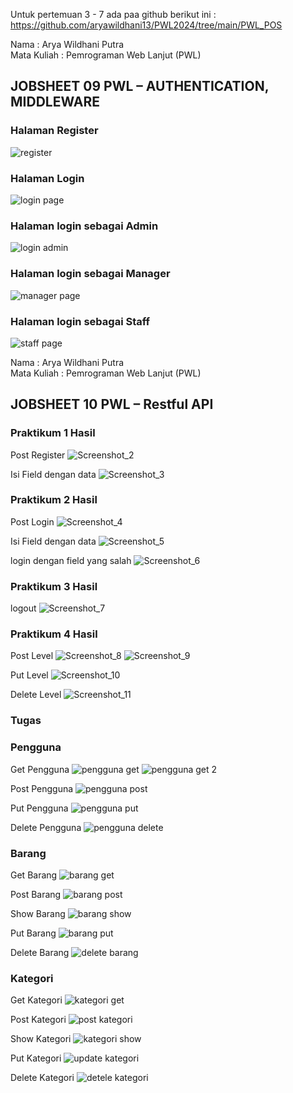 Untuk pertemuan 3 - 7 ada paa github berikut ini : https://github.com/aryawildhani13/PWL2024/tree/main/PWL_POS



Nama : Arya Wildhani Putra <br>
Mata Kuliah : Pemrograman Web Lanjut (PWL) <br>

## JOBSHEET 09 PWL – AUTHENTICATION, MIDDLEWARE

### Halaman Register </br>
![register](https://github.com/aryawildhani13/PWL_2024_New/assets/91382582/f2ba1641-a816-42b4-8b81-721ab44e3ec0)

### Halaman Login </br>
![login page](https://github.com/aryawildhani13/PWL_2024_New/assets/91382582/0e0c5901-b8e3-47ab-bf43-e84c143a24c2)

### Halaman login sebagai Admin </br>
![login admin](https://github.com/aryawildhani13/PWL_2024_New/assets/91382582/5efe4a6d-2e76-46b5-a5c8-5c27be22e503)

### Halaman login sebagai Manager </br>
![manager page](https://github.com/aryawildhani13/PWL_2024_New/assets/91382582/1c077307-155b-48a7-8d9d-18113c1b6b1a)

### Halaman login sebagai Staff
![staff page](https://github.com/aryawildhani13/PWL_2024_New/assets/91382582/5bf8368f-c3f0-45d3-aeea-74fd32d68018)


Nama : Arya Wildhani Putra <br>
Mata Kuliah : Pemrograman Web Lanjut (PWL) <br>

## JOBSHEET 10 PWL – Restful API

### Praktikum 1 Hasil
Post Register
![Screenshot_2](https://github.com/aryawildhani13/PWL_2024_New/assets/91382582/78da0362-cafd-4aa8-8ea9-6e7d7ebe4710)

Isi Field dengan data 
![Screenshot_3](https://github.com/aryawildhani13/PWL_2024_New/assets/91382582/1624ad4b-225e-4ac9-b6cb-4b05d411f6d5)

### Praktikum 2 Hasil
Post Login 
![Screenshot_4](https://github.com/aryawildhani13/PWL_2024_New/assets/91382582/d6941ebe-f526-45cb-87f4-437d7873ed5b)

Isi Field dengan data 
![Screenshot_5](https://github.com/aryawildhani13/PWL_2024_New/assets/91382582/fa2e5977-1602-4fc9-87f6-c0e8b0289162)

login dengan field yang salah
![Screenshot_6](https://github.com/aryawildhani13/PWL_2024_New/assets/91382582/cc457f64-07bc-449e-8456-595ef63d1800)

### Praktikum 3 Hasil
logout 
![Screenshot_7](https://github.com/aryawildhani13/PWL_2024_New/assets/91382582/303b7b32-04a0-4fee-aa41-0be2c2dbe090)

### Praktikum 4 Hasil

Post Level
![Screenshot_8](https://github.com/aryawildhani13/PWL_2024_New/assets/91382582/4ac41587-61fe-4f88-8224-3a83c6cd87a6)
![Screenshot_9](https://github.com/aryawildhani13/PWL_2024_New/assets/91382582/3c6a176b-f562-4f46-b2d3-68a42fe26338)

Put Level 
![Screenshot_10](https://github.com/aryawildhani13/PWL_2024_New/assets/91382582/a0698fc6-3766-4047-b29c-27fb63a38ea6)

Delete Level
![Screenshot_11](https://github.com/aryawildhani13/PWL_2024_New/assets/91382582/bc11ed3b-54cb-4379-abfa-0de7a253e121)

### Tugas 

### Pengguna
Get Pengguna
![pengguna get](https://github.com/aryawildhani13/PWL_2024_New/assets/91382582/7c9f380a-2655-444d-a2da-24481a71500d)
![pengguna get 2](https://github.com/aryawildhani13/PWL_2024_New/assets/91382582/f9f658e2-22a6-4e0d-8868-af2ce3d2a496)

Post Pengguna
![pengguna post](https://github.com/aryawildhani13/PWL_2024_New/assets/91382582/78687465-4993-4613-8237-24c264f352ae)

Put Pengguna
![pengguna put](https://github.com/aryawildhani13/PWL_2024_New/assets/91382582/574cbe10-8fce-466e-9809-34f908c46e30)

Delete Pengguna
![pengguna delete](https://github.com/aryawildhani13/PWL_2024_New/assets/91382582/a4d8a75c-73ac-41d3-a02a-2bb3a87c8aff)

### Barang
Get Barang
![barang get](https://github.com/aryawildhani13/PWL_2024_New/assets/91382582/a40df6a0-9b01-4e93-a97c-41754c4143a0)

Post Barang
![barang post](https://github.com/aryawildhani13/PWL_2024_New/assets/91382582/0ba8a21a-00e5-4224-80df-62a07d54f38a)

Show Barang
![barang show](https://github.com/aryawildhani13/PWL_2024_New/assets/91382582/5ed7aab5-fb20-446a-b0b8-46a826e5e97a)

Put Barang 
![barang put](https://github.com/aryawildhani13/PWL_2024_New/assets/91382582/5136fd23-e14e-472c-986e-90fbfbddd366)

Delete Barang
![delete barang](https://github.com/aryawildhani13/PWL_2024_New/assets/91382582/0c85d075-9d8a-40ea-98a9-b1466d560c50)

### Kategori
Get Kategori
![kategori get](https://github.com/aryawildhani13/PWL_2024_New/assets/91382582/8808bf78-40df-4268-a64a-cba20e74038a)

Post Kategori
![post kategori](https://github.com/aryawildhani13/PWL_2024_New/assets/91382582/aa4f40ba-c15d-496f-b60d-e6bb24330d79)

Show Kategori
![kategori show](https://github.com/aryawildhani13/PWL_2024_New/assets/91382582/86f625d5-a29f-4f69-8eab-9a3d54c278e5)

Put Kategori
![update kategori](https://github.com/aryawildhani13/PWL_2024_New/assets/91382582/6dcf306b-d66c-4afd-92ec-05038720add3)

Delete Kategori 
![detele kategori](https://github.com/aryawildhani13/PWL_2024_New/assets/91382582/c057cc97-6fb2-4da5-baaf-bb836695da3f)
